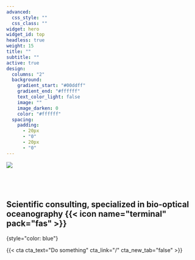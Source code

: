 ```yaml
---
advanced:
  css_style: ""
  css_class: ""
widget: hero
widget_id: top
headless: true
weight: 15
title: ""
subtitle: ""
active: true
design:
  columns: "2"
  background:
    gradient_start: "#00ddff"
    gradient_end: "#ffffff"
    text_color_light: false
    image: ""
    image_darken: 0
    color: "#ffffff"
  spacing:
    padding:
      - 20px
      - "0"
      - 20px
      - "0"
---
```



![](g84223.svg)

## **<br>**

## Scientific consulting, specialized in bio-optical oceanography {{< icon name="terminal" pack="fas" >}} 
{style="color: blue"}

{{< cta cta_text="Do something" cta_link="/" cta_new_tab="false" >}}